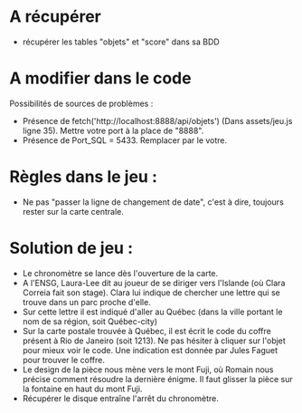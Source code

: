 # A récupérer
- récupérer les tables "objets" et "score" dans sa BDD


# A modifier dans le code
Possibilités de sources de problèmes :
- Présence de fetch('http://localhost:8888/api/objets') (Dans assets/jeu.js ligne 35). Mettre votre port à la place de "8888".
- Présence de Port_SQL = 5433. Remplacer par le votre.


# Règles dans le jeu :
- Ne pas "passer la ligne de changement de date", c'est à dire, toujours rester sur la carte centrale.


# Solution de jeu :
- Le chronomètre se lance dès l'ouverture de la carte.
- A l'ENSG, Laura-Lee dit au joueur de se diriger vers l'Islande (où Clara Correia fait son stage). Clara lui indique de chercher une lettre qui se trouve dans un parc proche d'elle.
- Sur cette lettre il est indiqué d'aller au Québec (dans la ville portant le nom de sa région, soit Québec-city)
- Sur la carte postale trouvée à Québec, il est écrit le code du coffre présent à Rio de Janeiro (soit 1213). Ne pas hésiter à cliquer sur l'objet pour mieux voir le code. Une indication est donnée par Jules Faguet pour trouver le coffre.
- Le design de la pièce nous mène vers le mont Fuji, où Romain nous précise comment résoudre la dernière énigme. Il faut glisser la pièce sur la fontaine en haut du mont Fuji.
- Récupérer le disque entraîne l'arrêt du chronomètre.